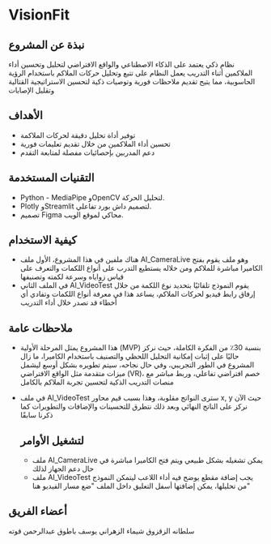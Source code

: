 # VisionFit

## نبذة عن المشروع
نظام ذكي يعتمد على الذكاء الاصطناعي والواقع الافتراضي لتحليل وتحسين أداء الملاكمين أثناء التدريب​
يعمل النظام على تتبع وتحليل حركات الملاكم باستخدام الرؤية الحاسوبية، مما يتيح تقديم ملاحظات فورية وتوصيات ذكية لتحسين الاستراتيجية القتالية وتقليل الإصابات

## الأهداف
- توفير أداة تحليل دقيقة لحركات الملاكمة
- تحسين أداء الملاكمين من خلال تقديم تعليمات فورية
- دعم المدربين بإحصائيات مفصلة لمتابعة التقدم

## التقنيات المستخدمة
- Python - MediaPipe وOpenCV لتحليل الحركة.
- Plotly وStreamlit لتصميم داش بورد تفاعلي.
- تصميم Figma محاكي لموقع الويب.

## كيفية الاستخدام
- هناك ملفين في هذا المشروع، الأول ملف AI_CameraLive وهو ملف يقوم بفتح الكاميرا مباشرة للملاكم ومن خلاله يستطيع التدرب على أنواع اللكمات والتعرف على قياس زواياه وسرعة لكمته وتصنيفها
- في الملف الثاني AI_VideoTest يقوم النموذج تلقائيًا بتحديد نوع اللكمة من خلال إرفاق رابط فيديو لحركات الملاكم، يساعد هذا في معرفة أنواع اللكمات وتفادي أي أخطاء قد تصدر خلال أداء التدريب

## ملاحظات عامة
- هذا المشروع يمثل المرحلة الأولية (MVP) بنسبة 30٪ من الفكرة الكاملة، حيث نركز حاليًا على إثبات إمكانية التحليل اللحظي والتصنيف باستخدام الكاميرا، ما زال المشروع في الطور التجريبي، وفي حال نجاحه، سيتم تطويره بشكل أوسع ليشمل ميزات متقدمة مثل الواقع الافتراضي (VR)، خصم افتراضي تفاعلي، وربط مباشر مع منصات التدريب الذكية لتحسين تجربة الملاكم بالكامل
- في ملف AI_VideoTest سترى النواتج مقلوبة، وهذا بسبب قيم محاور x, y حيث الآن نركز على الناتج النهائي وبعد ذلك نتطرق للتحسينات والإضافات والتطويرات كما ذكرنا سابقًا

  ## لتشغيل الأوامر
  - ملف AI_CameraLive يمكن تشغيله بشكل طبيعي ويتم فتح الكاميرا مباشرة في حال دعم الجهاز لذلك
  - ملف AI_VideoTest يجب إضافة مقطع يوضح فيه أداء اللاعب ليتمكن النموذج من تحليلها، يمكن إضافتها أسفل التعليق داخل الملف "ضع مسار الفيديو هنا"



## أعضاء الفريق
سلطانه الزقزوق
شيماء الزهراني
يوسف باطوق
عبدالرحمن قوته
